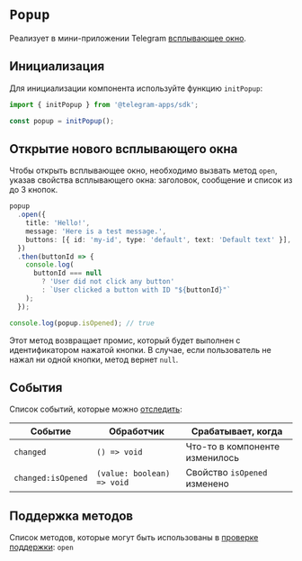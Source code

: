 # `Popup`

Реализует в мини-приложении Telegram [всплывающее окно](../../../../platform/popup.md).

## Инициализация

Для инициализации компонента используйте функцию `initPopup`:

```typescript
import { initPopup } from '@telegram-apps/sdk';

const popup = initPopup();  
```

## Открытие нового всплывающего окна

Чтобы открыть всплывающее окно, необходимо вызвать метод `open`, указав свойства всплывающего окна: заголовок,
сообщение и список из до 3 кнопок.

```typescript
popup
  .open({
    title: 'Hello!',
    message: 'Here is a test message.',
    buttons: [{ id: 'my-id', type: 'default', text: 'Default text' }],
  })
  .then(buttonId => {
    console.log(
      buttonId === null 
        ? 'User did not click any button'
        : `User clicked a button with ID "${buttonId}"`
    );
  });

console.log(popup.isOpened); // true
```

Этот метод возвращает промис, который будет выполнен с идентификатором нажатой кнопки. В случае, если пользователь не нажал ни одной кнопки, метод вернет `null`.

## События

Список событий, которые можно [отследить](#events):

| Событие            | Обработчик                 | Срабатывает, когда             |
| ------------------ | -------------------------- | ------------------------------ |
| `changed`          | `() => void`               | Что-то в компоненте изменилось |
| `changed:isOpened` | `(value: boolean) => void` | Свойство `isOpened` изменено   |

## Поддержка методов

Список методов, которые могут быть использованы в [проверке поддержки](#methods-support): `open`
